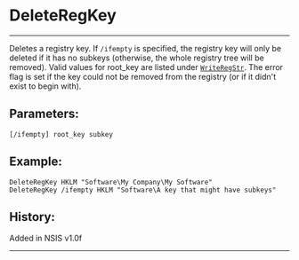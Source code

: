 # DeleteRegKey

---

Deletes a registry key. If `/ifempty` is specified, the registry key will only be deleted if it has no subkeys (otherwise, the whole registry tree will be removed). Valid values for root_key are listed under [`WriteRegStr`][1]. The error flag is set if the key could not be removed from the registry (or if it didn't exist to begin with).

## Parameters:

    [/ifempty] root_key subkey

## Example:

	DeleteRegKey HKLM "Software\My Company\My Software"
	DeleteRegKey /ifempty HKLM "Software\A key that might have subkeys"

## History:

Added in NSIS v1.0f

---

[1]: WriteRegStr.md